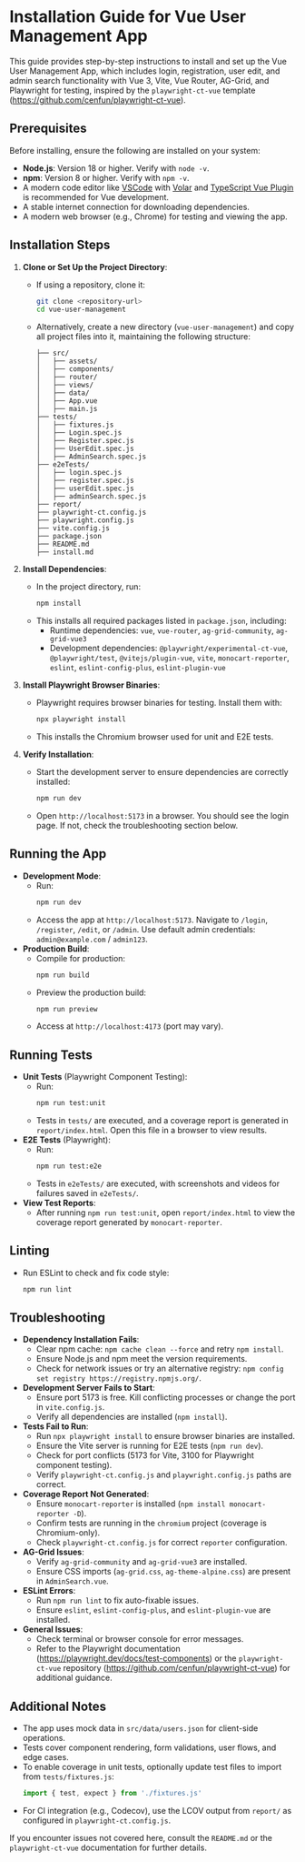# Installation Guide for Vue User Management App

This guide provides step-by-step instructions to install and set up the Vue User Management App, which includes login, registration, user edit, and admin search functionality with Vue 3, Vite, Vue Router, AG-Grid, and Playwright for testing, inspired by the `playwright-ct-vue` template (https://github.com/cenfun/playwright-ct-vue).

## Prerequisites
Before installing, ensure the following are installed on your system:
- **Node.js**: Version 18 or higher. Verify with `node -v`.
- **npm**: Version 8 or higher. Verify with `npm -v`.
- A modern code editor like [VSCode](https://code.visualstudio.com/) with [Volar](https://marketplace.visualstudio.com/items?itemName=Vue.volar) and [TypeScript Vue Plugin](https://marketplace.visualstudio.com/items?itemName=Vue.vscode-typescript-vue-plugin) is recommended for Vue development.
- A stable internet connection for downloading dependencies.
- A modern web browser (e.g., Chrome) for testing and viewing the app.

## Installation Steps

1. **Clone or Set Up the Project Directory**:
   - If using a repository, clone it:
     ```bash
     git clone <repository-url>
     cd vue-user-management
     ```
   - Alternatively, create a new directory (`vue-user-management`) and copy all project files into it, maintaining the following structure:
     ```
     ├── src/
     │   ├── assets/
     │   ├── components/
     │   ├── router/
     │   ├── views/
     │   ├── data/
     │   ├── App.vue
     │   ├── main.js
     ├── tests/
     │   ├── fixtures.js
     │   ├── Login.spec.js
     │   ├── Register.spec.js
     │   ├── UserEdit.spec.js
     │   ├── AdminSearch.spec.js
     ├── e2eTests/
     │   ├── login.spec.js
     │   ├── register.spec.js
     │   ├── userEdit.spec.js
     │   ├── adminSearch.spec.js
     ├── report/
     ├── playwright-ct.config.js
     ├── playwright.config.js
     ├── vite.config.js
     ├── package.json
     ├── README.md
     ├── install.md
     ```

2. **Install Dependencies**:
   - In the project directory, run:
     ```bash
     npm install
     ```
   - This installs all required packages listed in `package.json`, including:
     - Runtime dependencies: `vue`, `vue-router`, `ag-grid-community`, `ag-grid-vue3`
     - Development dependencies: `@playwright/experimental-ct-vue`, `@playwright/test`, `@vitejs/plugin-vue`, `vite`, `monocart-reporter`, `eslint`, `eslint-config-plus`, `eslint-plugin-vue`

3. **Install Playwright Browser Binaries**:
   - Playwright requires browser binaries for testing. Install them with:
     ```bash
     npx playwright install
     ```
   - This installs the Chromium browser used for unit and E2E tests.

4. **Verify Installation**:
   - Start the development server to ensure dependencies are correctly installed:
     ```bash
     npm run dev
     ```
   - Open `http://localhost:5173` in a browser. You should see the login page. If not, check the troubleshooting section below.

## Running the App
- **Development Mode**:
  - Run:
    ```bash
    npm run dev
    ```
  - Access the app at `http://localhost:5173`. Navigate to `/login`, `/register`, `/edit`, or `/admin`. Use default admin credentials: `admin@example.com` / `admin123`.
- **Production Build**:
  - Compile for production:
    ```bash
    npm run build
    ```
  - Preview the production build:
    ```bash
    npm run preview
    ```
  - Access at `http://localhost:4173` (port may vary).

## Running Tests
- **Unit Tests** (Playwright Component Testing):
  - Run:
    ```bash
    npm run test:unit
    ```
  - Tests in `tests/` are executed, and a coverage report is generated in `report/index.html`. Open this file in a browser to view results.
- **E2E Tests** (Playwright):
  - Run:
    ```bash
    npm run test:e2e
    ```
  - Tests in `e2eTests/` are executed, with screenshots and videos for failures saved in `e2eTests/`.
- **View Test Reports**:
  - After running `npm run test:unit`, open `report/index.html` to view the coverage report generated by `monocart-reporter`.

## Linting
- Run ESLint to check and fix code style:
  ```bash
  npm run lint
  ```

## Troubleshooting
- **Dependency Installation Fails**:
  - Clear npm cache: `npm cache clean --force` and retry `npm install`.
  - Ensure Node.js and npm meet the version requirements.
  - Check for network issues or try an alternative registry: `npm config set registry https://registry.npmjs.org/`.
- **Development Server Fails to Start**:
  - Ensure port 5173 is free. Kill conflicting processes or change the port in `vite.config.js`.
  - Verify all dependencies are installed (`npm install`).
- **Tests Fail to Run**:
  - Run `npx playwright install` to ensure browser binaries are installed.
  - Ensure the Vite server is running for E2E tests (`npm run dev`).
  - Check for port conflicts (5173 for Vite, 3100 for Playwright component testing).
  - Verify `playwright-ct.config.js` and `playwright.config.js` paths are correct.
- **Coverage Report Not Generated**:
  - Ensure `monocart-reporter` is installed (`npm install monocart-reporter -D`).
  - Confirm tests are running in the `chromium` project (coverage is Chromium-only).
  - Check `playwright-ct.config.js` for correct `reporter` configuration.
- **AG-Grid Issues**:
  - Verify `ag-grid-community` and `ag-grid-vue3` are installed.
  - Ensure CSS imports (`ag-grid.css`, `ag-theme-alpine.css`) are present in `AdminSearch.vue`.
- **ESLint Errors**:
  - Run `npm run lint` to fix auto-fixable issues.
  - Ensure `eslint`, `eslint-config-plus`, and `eslint-plugin-vue` are installed.
- **General Issues**:
  - Check terminal or browser console for error messages.
  - Refer to the Playwright documentation (https://playwright.dev/docs/test-components) or the `playwright-ct-vue` repository (https://github.com/cenfun/playwright-ct-vue) for additional guidance.

## Additional Notes
- The app uses mock data in `src/data/users.json` for client-side operations.
- Tests cover component rendering, form validations, user flows, and edge cases.
- To enable coverage in unit tests, optionally update test files to import from `tests/fixtures.js`:
  ```javascript
  import { test, expect } from './fixtures.js'
  ```
- For CI integration (e.g., Codecov), use the LCOV output from `report/` as configured in `playwright-ct.config.js`.

If you encounter issues not covered here, consult the `README.md` or the `playwright-ct-vue` documentation for further details.